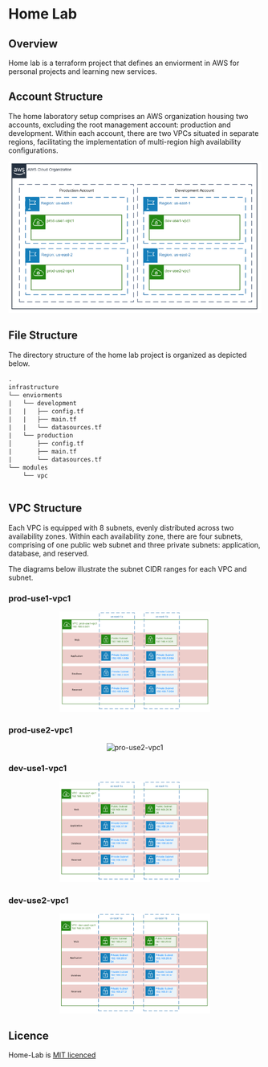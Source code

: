 # Home Lab

## Overview
Home lab is a terraform project that defines an enviorment in AWS for personal projects and learning new services. 

## Account Structure
The home laboratory setup comprises an AWS organization housing two accounts, excluding the root management account: production and development. Within each account, there are two VPCs situated in separate regions, facilitating the implementation of multi-region high availability configurations.

<p align="center">
  <img src="https://github.com/nathanamackenzie/home-lab/raw/main/img/org-struct.PNG" alt="Organization Structure" width="600">
</p>

## File Structure
The directory structure of the home lab project is organized as depicted below.


```text
.
infrastructure
└── enviorments
|   └── development
|   |   ├── config.tf
|   |   ├── main.tf
|   |   └── datasources.tf
|   └── production
│       ├── config.tf
|       ├── main.tf
|       └── datasources.tf
└── modules
    └── vpc


```

## VPC Structure
Each VPC is equipped with 8 subnets, evenly distributed across two availability zones. Within each availability zone, there are four subnets, comprising of one public web subnet and three private subnets: application, database, and reserved.

The diagrams below illustrate the subnet CIDR ranges for each VPC and subnet.


### prod-use1-vpc1
<p align="center">
  <img src="https://github.com/nathanamackenzie/home-lab/raw/main/img/prod-use1-vpc1.png" alt="pro-use1-vpc1" width="300">
</p>

### prod-use2-vpc1
<p align="center">
  <img src="https://github.com/nathanamackenzie/home-lab/raw/main/img/prod-use2-vpc1.png" alt="pro-use2-vpc1" width="300">
</p>

### dev-use1-vpc1
<p align="center">
  <img src="https://github.com/nathanamackenzie/home-lab/raw/main/img/dev-use1-vpc1.png" alt="dev-use1-vpc1" width="300">
</p>

### dev-use2-vpc1
<p align="center">
  <img src="https://github.com/nathanamackenzie/home-lab/raw/main/img/dev-use2-vpc1.png" alt="dev-use2-vpc1" width="300">
</p>

## Licence

Home-Lab is [MIT licenced](LICENSE)